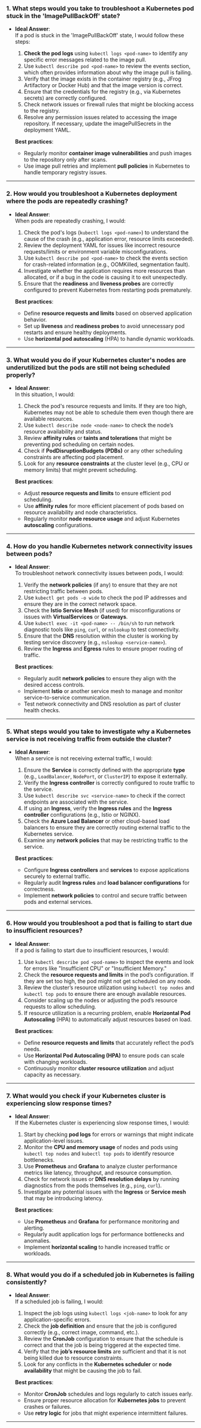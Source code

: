 
### 1. **What steps would you take to troubleshoot a Kubernetes pod stuck in the 'ImagePullBackOff' state?**
- **Ideal Answer**:  
  If a pod is stuck in the 'ImagePullBackOff' state, I would follow these steps:
  1. **Check the pod logs** using `kubectl logs <pod-name>` to identify any specific error messages related to the image pull.
  2. Use `kubectl describe pod <pod-name>` to review the events section, which often provides information about why the image pull is failing.
  3. Verify that the image exists in the container registry (e.g., JFrog Artifactory or Docker Hub) and that the image version is correct.
  4. Ensure that the credentials for the registry (e.g., via Kubernetes secrets) are correctly configured.
  5. Check network issues or firewall rules that might be blocking access to the registry.
  6. Resolve any permission issues related to accessing the image repository. If necessary, update the imagePullSecrets in the deployment YAML.
  
  **Best practices**:
  - Regularly monitor **container image vulnerabilities** and push images to the repository only after scans.
  - Use image pull retries and implement **pull policies** in Kubernetes to handle temporary registry issues.

---

### 2. **How would you troubleshoot a Kubernetes deployment where the pods are repeatedly crashing?**
- **Ideal Answer**:  
  When pods are repeatedly crashing, I would:
  1. Check the pod's logs (`kubectl logs <pod-name>`) to understand the cause of the crash (e.g., application error, resource limits exceeded).
  2. Review the deployment YAML for issues like incorrect resource requests/limits or environment variable misconfigurations.
  3. Use `kubectl describe pod <pod-name>` to check the events section for crash-related information (e.g., OOMKilled, segmentation fault).
  4. Investigate whether the application requires more resources than allocated, or if a bug in the code is causing it to exit unexpectedly.
  5. Ensure that the **readiness** and **liveness probes** are correctly configured to prevent Kubernetes from restarting pods prematurely.
  
  **Best practices**:
  - Define **resource requests and limits** based on observed application behavior.
  - Set up **liveness** and **readiness probes** to avoid unnecessary pod restarts and ensure healthy deployments.
  - Use **horizontal pod autoscaling** (HPA) to handle dynamic workloads.

---

### 3. **What would you do if your Kubernetes cluster's nodes are underutilized but the pods are still not being scheduled properly?**
- **Ideal Answer**:  
  In this situation, I would:
  1. Check the pod's resource requests and limits. If they are too high, Kubernetes may not be able to schedule them even though there are available resources.
  2. Use `kubectl describe node <node-name>` to check the node’s resource availability and status.
  3. Review **affinity rules** or **taints and tolerations** that might be preventing pod scheduling on certain nodes.
  4. Check if **PodDisruptionBudgets (PDBs)** or any other scheduling constraints are affecting pod placement.
  5. Look for any **resource constraints** at the cluster level (e.g., CPU or memory limits) that might prevent scheduling.
  
  **Best practices**:
  - Adjust **resource requests and limits** to ensure efficient pod scheduling.
  - Use **affinity rules** for more efficient placement of pods based on resource availability and node characteristics.
  - Regularly monitor **node resource usage** and adjust Kubernetes **autoscaling** configurations.

---

### 4. **How do you handle Kubernetes network connectivity issues between pods?**
- **Ideal Answer**:  
  To troubleshoot network connectivity issues between pods, I would:
  1. Verify the **network policies** (if any) to ensure that they are not restricting traffic between pods.
  2. Use `kubectl get pods -o wide` to check the pod IP addresses and ensure they are in the correct network space.
  3. Check the **Istio Service Mesh** (if used) for misconfigurations or issues with **VirtualServices** or **Gateways**.
  4. Use `kubectl exec -it <pod-name> -- /bin/sh` to run network diagnostic tools like `ping`, `curl`, or `nslookup` to test connectivity.
  5. Ensure that the **DNS** resolution within the cluster is working by testing service discovery (e.g., `nslookup <service-name>`).
  6. Review the **Ingress** and **Egress** rules to ensure proper routing of traffic.
  
  **Best practices**:
  - Regularly audit **network policies** to ensure they align with the desired access controls.
  - Implement **Istio** or another service mesh to manage and monitor service-to-service communication.
  - Test network connectivity and DNS resolution as part of cluster health checks.

---

### 5. **What steps would you take to investigate why a Kubernetes service is not receiving traffic from outside the cluster?**
- **Ideal Answer**:  
  When a service is not receiving external traffic, I would:
  1. Ensure the **Service** is correctly defined with the appropriate **type** (e.g., `LoadBalancer`, `NodePort`, or `ClusterIP`) to expose it externally.
  2. Verify the **Ingress controller** is correctly configured to route traffic to the service.
  3. Use `kubectl describe svc <service-name>` to check if the correct endpoints are associated with the service.
  4. If using an **Ingress**, verify the **Ingress rules** and the **Ingress controller** configurations (e.g., Istio or NGINX).
  5. Check the **Azure Load Balancer** or other cloud-based load balancers to ensure they are correctly routing external traffic to the Kubernetes service.
  6. Examine any **network policies** that may be restricting traffic to the service.
  
  **Best practices**:
  - Configure **Ingress controllers** and **services** to expose applications securely to external traffic.
  - Regularly audit **Ingress rules** and **load balancer configurations** for correctness.
  - Implement **network policies** to control and secure traffic between pods and external services.

---

### 6. **How would you troubleshoot a pod that is failing to start due to insufficient resources?**
- **Ideal Answer**:  
  If a pod is failing to start due to insufficient resources, I would:
  1. Use `kubectl describe pod <pod-name>` to inspect the events and look for errors like "Insufficient CPU" or "Insufficient Memory."
  2. Check the **resource requests and limits** in the pod’s configuration. If they are set too high, the pod might not get scheduled on any node.
  3. Review the cluster’s resource utilization using `kubectl top nodes` and `kubectl top pods` to ensure there are enough available resources.
  4. Consider scaling up the nodes or adjusting the pod’s resource requests to allow scheduling.
  5. If resource utilization is a recurring problem, enable **Horizontal Pod Autoscaling** (HPA) to automatically adjust resources based on load.
  
  **Best practices**:
  - Define **resource requests and limits** that accurately reflect the pod’s needs.
  - Use **Horizontal Pod Autoscaling (HPA)** to ensure pods can scale with changing workloads.
  - Continuously monitor **cluster resource utilization** and adjust capacity as necessary.

---

### 7. **What would you check if your Kubernetes cluster is experiencing slow response times?**
- **Ideal Answer**:  
  If the Kubernetes cluster is experiencing slow response times, I would:
  1. Start by checking **pod logs** for errors or warnings that might indicate application-level issues.
  2. Monitor the **CPU and memory usage** of nodes and pods using `kubectl top nodes` and `kubectl top pods` to identify resource bottlenecks.
  3. Use **Prometheus** and **Grafana** to analyze cluster performance metrics like latency, throughput, and resource consumption.
  4. Check for network issues or **DNS resolution delays** by running diagnostics from the pods themselves (e.g., `ping`, `curl`).
  5. Investigate any potential issues with the **Ingress** or **Service mesh** that may be introducing latency.
  
  **Best practices**:
  - Use **Prometheus** and **Grafana** for performance monitoring and alerting.
  - Regularly audit application logs for performance bottlenecks and anomalies.
  - Implement **horizontal scaling** to handle increased traffic or workloads.

---

### 8. **What would you do if a scheduled job in Kubernetes is failing consistently?**
- **Ideal Answer**:  
  If a scheduled job is failing, I would:
  1. Inspect the job logs using `kubectl logs <job-name>` to look for any application-specific errors.
  2. Check the **job definition** and ensure that the job is configured correctly (e.g., correct image, command, etc.).
  3. Review the **CronJob** configuration to ensure that the schedule is correct and that the job is being triggered at the expected time.
  4. Verify that the **job’s resource limits** are sufficient and that it is not being killed due to resource constraints.
  5. Look for any conflicts in the **Kubernetes scheduler** or **node availability** that might be causing the job to fail.
  
  **Best practices**:
  - Monitor **CronJob** schedules and logs regularly to catch issues early.
  - Ensure proper resource allocation for **Kubernetes jobs** to prevent crashes or failures.
  - Use **retry logic** for jobs that might experience intermittent failures.

---
